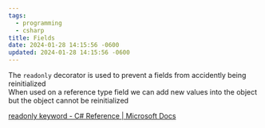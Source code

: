 ```yaml
---
tags:
  - programming
  - csharp
title: Fields
date: 2024-01-28 14:15:56 -0600
updated: 2024-01-28 14:15:56 -0600
---
```


The `readonly` decorator is used to prevent a fields from accidently being reinitialized  
When used on a reference type field we can add new values into the object but the object cannot be reinitialized

[readonly keyword - C# Reference | Microsoft Docs](https://docs.microsoft.com/en-us/dotnet/csharp/language-reference/keywords/readonly)

